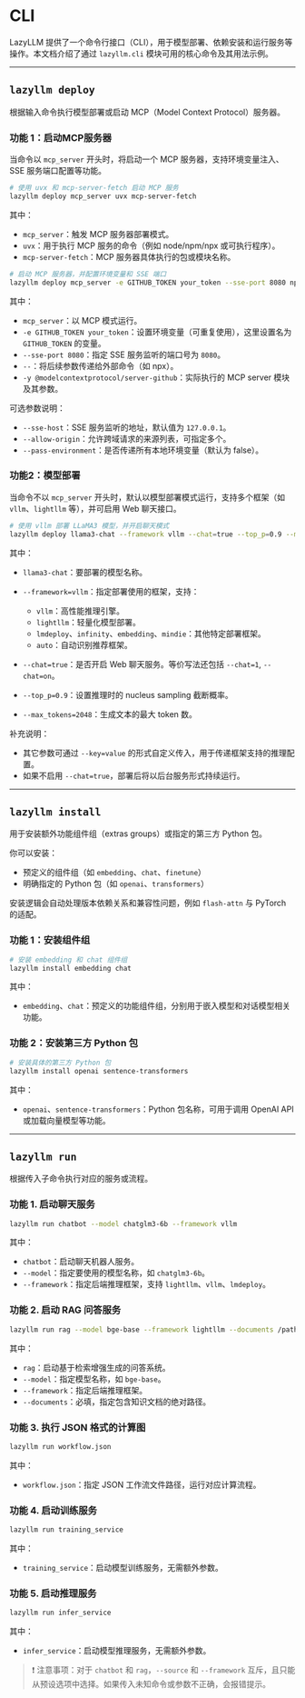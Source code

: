 # CLI

LazyLLM 提供了一个命令行接口（CLI），用于模型部署、依赖安装和运行服务等操作。本文档介绍了通过 `lazyllm.cli` 模块可用的核心命令及其用法示例。

---

## `lazyllm deploy`

根据输入命令执行模型部署或启动 MCP（Model Context Protocol）服务器。

### 功能 1：启动MCP服务器

当命令以 `mcp_server` 开头时，将启动一个 MCP 服务器，支持环境变量注入、SSE 服务端口配置等功能。

```bash
# 使用 uvx 和 mcp-server-fetch 启动 MCP 服务
lazyllm deploy mcp_server uvx mcp-server-fetch
```

其中：
- `mcp_server`：触发 MCP 服务器部署模式。
- `uvx`：用于执行 MCP 服务的命令（例如 node/npm/npx 或可执行程序）。
- `mcp-server-fetch`：MCP 服务器具体执行的包或模块名称。

```bash
# 启动 MCP 服务器，并配置环境变量和 SSE 端口
lazyllm deploy mcp_server -e GITHUB_TOKEN your_token --sse-port 8080 npx -- -y @modelcontextprotocol/server-github
```

其中：
- `mcp_server`：以 MCP 模式运行。
- `-e GITHUB_TOKEN your_token`：设置环境变量（可重复使用），这里设置名为 `GITHUB_TOKEN` 的变量。
- `--sse-port 8080`：指定 SSE 服务监听的端口号为 `8080`。
- `--`：将后续参数传递给外部命令（如 npx）。
- `-y @modelcontextprotocol/server-github`：实际执行的 MCP server 模块及其参数。

可选参数说明：
- `--sse-host`：SSE 服务监听的地址，默认值为 `127.0.0.1`。
- `--allow-origin`：允许跨域请求的来源列表，可指定多个。
- `--pass-environment`：是否传递所有本地环境变量（默认为 false）。

### 功能2：模型部署

当命令不以 `mcp_server` 开头时，默认以模型部署模式运行，支持多个框架（如 `vllm`、`lightllm` 等），并可启用 Web 聊天接口。

```bash
# 使用 vllm 部署 LLaMA3 模型，并开启聊天模式
lazyllm deploy llama3-chat --framework vllm --chat=true --top_p=0.9 --max_tokens=2048
```

其中：
- `llama3-chat`：要部署的模型名称。
- `--framework=vllm`：指定部署使用的框架，支持：

    - `vllm`：高性能推理引擎。
    - `lightllm`：轻量化模型部署。
    - `lmdeploy`、`infinity`、`embedding`、`mindie`：其他特定部署框架。
    - `auto`：自动识别推荐框架。
- `--chat=true`：是否开启 Web 聊天服务。等价写法还包括 `--chat=1`, `--chat=on`。
- `--top_p=0.9`：设置推理时的 nucleus sampling 截断概率。
- `--max_tokens=2048`：生成文本的最大 token 数。

补充说明：

- 其它参数可通过 `--key=value` 的形式自定义传入，用于传递框架支持的推理配置。
- 如果不启用 `--chat=true`，部署后将以后台服务形式持续运行。

---

## `lazyllm install`

用于安装额外功能组件组（extras groups）或指定的第三方 Python 包。

你可以安装：

- 预定义的组件组（如 `embedding`、`chat`、`finetune`）
- 明确指定的 Python 包（如 `openai`、`transformers`）

安装逻辑会自动处理版本依赖关系和兼容性问题，例如 `flash-attn` 与 PyTorch 的适配。

### 功能 1：安装组件组

```bash
# 安装 embedding 和 chat 组件组
lazyllm install embedding chat
```

其中：
- `embedding`、`chat`：预定义的功能组件组，分别用于嵌入模型和对话模型相关功能。

### 功能 2：安装第三方 Python 包

```bash
# 安装具体的第三方 Python 包
lazyllm install openai sentence-transformers
```

其中：
- `openai`、`sentence-transformers`：Python 包名称，可用于调用 OpenAI API 或加载向量模型等功能。

---

## `lazyllm run`

根据传入子命令执行对应的服务或流程。

### 功能 1. 启动聊天服务

```bash
lazyllm run chatbot --model chatglm3-6b --framework vllm
```

其中：
- `chatbot`：启动聊天机器人服务。
- `--model`：指定要使用的模型名称，如 `chatglm3-6b`。
- `--framework`：指定后端推理框架，支持 `lightllm`、`vllm`、`lmdeploy`。

### 功能 2. 启动 RAG 问答服务

```bash
lazyllm run rag --model bge-base --framework lightllm --documents /path/to/docs
```

其中：
- `rag`：启动基于检索增强生成的问答系统。
- `--model`：指定模型名称，如 `bge-base`。
- `--framework`：指定后端推理框架。
- `--documents`：必填，指定包含知识文档的绝对路径。

### 功能 3. 执行 JSON 格式的计算图

```bash
lazyllm run workflow.json
```

其中：
- `workflow.json`：指定 JSON 工作流文件路径，运行对应计算流程。

### 功能 4. 启动训练服务

```bash
lazyllm run training_service
```

其中：
- `training_service`：启动模型训练服务，无需额外参数。

### 功能 5. 启动推理服务

```bash
lazyllm run infer_service
```

其中：
- `infer_service`：启动模型推理服务，无需额外参数。

> ❗ 注意事项：对于 `chatbot` 和 `rag`，`--source` 和 `--framework` 互斥，且只能从预设选项中选择。如果传入未知命令或参数不正确，会报错提示。
